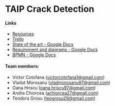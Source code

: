 # TAIP Crack Detection

#### Links
* [Resources](https://docs.google.com/document/d/1RdxHdO3W9_LiParefRV92ShoYOK_NTRCiEMpISRs4BY)
* [Trello](https://trello.com/b/3FpD3QBY/taip-crack-detection)
* [State of the art - Google Docs](https://docs.google.com/document/d/1j-sQe7kjPcNkF--sT_CmAcPh65JCy3ufxmlT2TtHXPc/edit?usp=sharing)
* [Requirement and diagrams - Google Docs](https://docs.google.com/document/d/1n7BFEPkX5Eyov4AksY40K4vjHHW-k0Bc9rEeD_hJ92c/edit?usp=sharing)
* [BPMN - Google Docs](https://docs.google.com/document/d/1G1je6MNaukBr1wgfzi-FFb81sZMhOTq4tsRS0J0Y3y4/edit?usp=sharing)

#### Team members:
* Victor Cotofana   (victorcotofana1@gmail.com)
* Vladut Morosanu   (vladmorosanu97@gmail.com)
* Oana Hriscu       (oana.hriscu97@gmail.com)
* Andra Chiorcea    (achiorcea27@gmail.com)
* Teodora Grosu     (teogrosu29@gmail.com)
